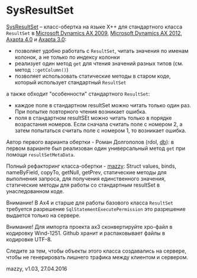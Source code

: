 # SysResultSet

[project]:https://github.com/mazzy-ax/SysResultSet
[license]:https://github.com/mazzy-ax/SysResultSet/blob/master/LICENSE

[SysResultSet][project] &ndash; класс-обертка на языке X++ для стандартного класса `ResultSet` в [Microsoft Dynamics AX 2009](ax2009), [Microsoft Dynamics AX 2012](ax2012), [Axapta 4.0](ax4) и [Axapta 3.0](ax3):

* позволяет удобно работать с `ResultSet`, читать значения по именам колонок, а не только по индексу колонки
* реализует один метод `get` для чтения значений разных типов (см. метод `::getColumn()`)
* позволяет использовать статические методы в старом коде, который использует стандартный `ResultSet`

а также обходит "особенности" стандартного `ResultSet`:

* каждое поле в стандартном resultSet можно читать только один раз. При попытке повторного чтения возникает ошибка.
* поля в стандартном resultSEt можно читать только в порядке возрастания номеров. Если сначала считать поле с номером 2, а затем попытаться считать поле с номером 1, то возникает ошибка.

Автор первого варианта обертки - Роман Долгополов (rdol, [db](http://axforum.info/forums/member.php?u=2836)):
в первом варианте был реализован один универсальный метод `get` при помощи `resultSetMetaData`.

Полный рефакторинг класса-обертки - [mazzy](http://axforum.info/forums/member.php?u=10):
Struct values, binds, nameByField, copyTo, getNull, getPrev,
статические методы для выполнения запроса, для получения единственного значения,
статические методы для работы со стандартным resultSet в унаследованном коде.

Внимание! В Ax4 и старше для работы базового класса `ResultSet` требуется разрешение `SqlStatementExecutePermission`
это разрешение выдается только на сервере.

Внимание! Для импорта проекта ax3 сконвертируйте xpo-файл в кодировку Wind-1251. Github хранит и распаковывает файлы в кодировке UTF-8.

Следите за тем, чтобы объекты этого класса создавались на сервере, чтобы не генерировать лишнего трафика между клиентом и сервером.

mazzy, v1.03, 27.04.2016
